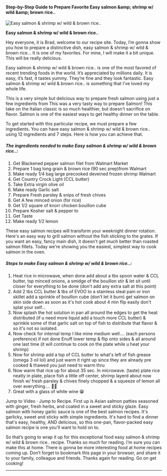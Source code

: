             

#### Step-by-Step Guide to Prepare Favorite Easy salmon &amp;amp; shrimp w/ wild &amp;amp; brown rice..

![Easy salmon &amp; shrimp w/ wild &amp; brown rice..](https://img-global.cpcdn.com/recipes/eff67d7573f55ef1/751x532cq70/easy-salmon-shrimp-w-wild-brown-rice-recipe-main-photo.jpg)

**Easy salmon &amp; shrimp w/ wild &amp; brown rice..**

Hey everyone, it is Brad, welcome to our recipe site. Today, I’m gonna show you how to prepare a distinctive dish, easy salmon & shrimp w/ wild & brown rice… It is one of my favorites. For mine, I will make it a bit unique. This will be really delicious.

Easy salmon & shrimp w/ wild & brown rice.. is one of the most favored of recent trending foods in the world. It’s appreciated by millions daily. It is easy, it’s fast, it tastes yummy. They’re fine and they look fantastic. Easy salmon & shrimp w/ wild & brown rice.. is something that I’ve loved my whole life.

This is a very simple but delicious way to prepare fresh salmon using just a few ingredients from This was a very tasty way to prepare Salmon! This take on the Italian classic is so much healthier, but doesn't sacrifice on flavor. Salmon is one of the easiest ways to get healthy dinner on the table.

To get started with this particular recipe, we must prepare a few ingredients. You can have easy salmon & shrimp w/ wild & brown rice.. using 12 ingredients and 7 steps. Here is how you can achieve that.

##### The ingredients needed to make Easy salmon & shrimp w/ wild & brown rice..:

1.  Get Blackened pepper salmon filet from Walmart Market
2.  Prepare 1 bag long grain & brown rice (90 sec prep)from Walmart
3.  Make ready 1/4 bag large precooked deveined frozen shrimp Walmart
4.  Get Country Crock Light (CCL butter)
5.  Take Extra virgin olive oil
6.  Make ready Garlic salt
7.  Prepare Fresh parsley & snips of fresh chives
8.  Get A few minced onion (for rice)
9.  Get 1/2 square of knorr chicken bouillon cube
10.  Prepare Kosher salt & pepper to
11.  Get Taste
12.  Make ready 1/2 lemon

These easy salmon recipes will transform your weeknight dinner rotation. Here's an easy way to grill salmon without the fish sticking to the grates. If you want an easy, fancy main dish, it doesn't get much better than roasted salmon fillets. Today we're showing you the easiest, simplest way to cook salmon in the oven.

##### Steps to make Easy salmon & shrimp w/ wild & brown rice..:

1.  Heat rice in microwave, when done add about a tbs spoon water & CCL butter, tsp minced onions, a smidge of the bouillon stir & let sit until closer for everything to be done (don't add any extra salt at this point)
2.  Add 2 tbs CCL butter & tbs of EVOO to a stainless steal pain or iron skillet add a sprinkle of bouillon cube (don't let it burn) get salmon on skin side down as soon as it's hot cook about 4 min flip easily don't splat your self…
3.  Now splash the hot solution in pan all around the edges to get the heat distributed (if u need more liquid add a touch more CCL butter) & sprinkle some of that garlic salt on top of fish to distribute that flavor & so it's not so isolated.
4.  Now check for internal temp I like mine medium well…. (each persons preference) if not done Enuff lower temp & flip onto sides & all around one last time (it will continue to cook on the plate while u heat your shrimp)
5.  Now for shrimp add a tsp of CCL butter to what's left of fish grease (omega 3 oil lol) and just warm it right up since they are already pre cooked & thawed you just need to warm thru
6.  Now warm that rice up for about 35 sec. In microwave. (taste) plate rice neatly in plate, place fish a little off center, shrimp layerd about now finish w/ fresh parsley & chives finely chopped & a squeeze of lemon all over everything…. 🍴🍾
7.  Great with a glass of white wine 😁

Jump to Video · Jump to Recipe. First up is Asian salmon patties seasoned with ginger, fresh herbs, and coated in a sweet and sticky glaze. Easy salmon with honey garlic sauce is one of the best salmon recipes. It's garlicky, sweet and sticky with simple ingredients. It's hard to find a dinner that's easy, healthy, AND delicious, so this one-pan, flavor-packed easy salmon recipe is one you'll want to hold on to.

So that’s going to wrap it up for this exceptional food easy salmon & shrimp w/ wild & brown rice.. recipe. Thanks so much for reading. I’m sure you can make this at home. There is gonna be more interesting food at home recipes coming up. Don’t forget to bookmark this page in your browser, and share it to your family, colleague and friends. Thanks again for reading. Go on get cooking!

* * *